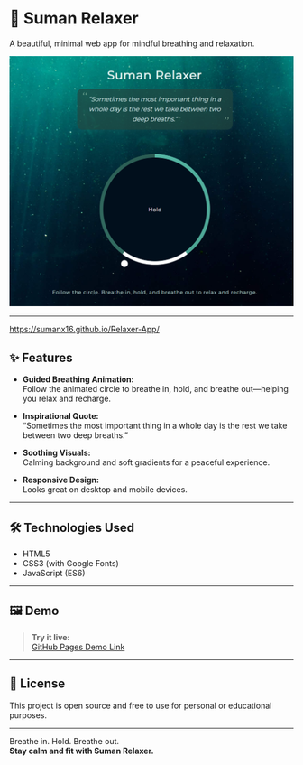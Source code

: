 # 🌿 Suman Relaxer

A beautiful, minimal web app for mindful breathing and relaxation.

![Relaxer App Screenshot](./img/hold.png)

---

https://sumanx16.github.io/Relaxer-App/

## ✨ Features

- **Guided Breathing Animation:**  
  Follow the animated circle to breathe in, hold, and breathe out—helping you relax and recharge.

- **Inspirational Quote:**  
  “Sometimes the most important thing in a whole day is the rest we take between two deep breaths.”

- **Soothing Visuals:**  
  Calming background and soft gradients for a peaceful experience.

- **Responsive Design:**  
  Looks great on desktop and mobile devices.

---


## 🛠️ Technologies Used

- HTML5
- CSS3 (with Google Fonts)
- JavaScript (ES6)

---

## 🖼️ Demo

> **Try it live:**  
> [GitHub Pages Demo Link](https://github.com/Sumanx16/Relaxer-App/)

---



## 📜 License

This project is open source and free to use for personal or educational purposes.

---

Breathe in. Hold. Breathe out.  
**Stay calm and fit with Suman Relaxer.**
